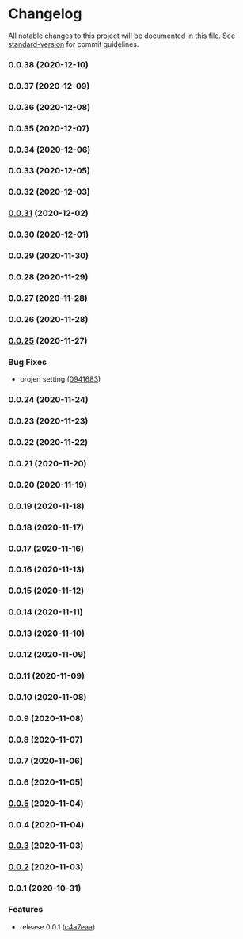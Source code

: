 # Changelog

All notable changes to this project will be documented in this file. See [standard-version](https://github.com/conventional-changelog/standard-version) for commit guidelines.

### 0.0.38 (2020-12-10)

### 0.0.37 (2020-12-09)

### 0.0.36 (2020-12-08)

### 0.0.35 (2020-12-07)

### 0.0.34 (2020-12-06)

### 0.0.33 (2020-12-05)

### 0.0.32 (2020-12-03)

### [0.0.31](https://github.com/hayao-k/cdk-ecr-image-scan-notify/compare/v0.0.30...v0.0.31) (2020-12-02)

### 0.0.30 (2020-12-01)

### 0.0.29 (2020-11-30)

### 0.0.28 (2020-11-29)

### 0.0.27 (2020-11-28)

### 0.0.26 (2020-11-28)

### [0.0.25](https://github.com/hayao-k/cdk-ecr-image-scan-notify/compare/v0.0.24...v0.0.25) (2020-11-27)


### Bug Fixes

* projen setting ([0941683](https://github.com/hayao-k/cdk-ecr-image-scan-notify/commit/09416835236ca45ad9b6f17e6bb329f3a2b37628))

### 0.0.24 (2020-11-24)

### 0.0.23 (2020-11-23)

### 0.0.22 (2020-11-22)

### 0.0.21 (2020-11-20)

### 0.0.20 (2020-11-19)

### 0.0.19 (2020-11-18)

### 0.0.18 (2020-11-17)

### 0.0.17 (2020-11-16)

### 0.0.16 (2020-11-13)

### 0.0.15 (2020-11-12)

### 0.0.14 (2020-11-11)

### 0.0.13 (2020-11-10)

### 0.0.12 (2020-11-09)

### 0.0.11 (2020-11-09)

### 0.0.10 (2020-11-08)

### 0.0.9 (2020-11-08)

### 0.0.8 (2020-11-07)

### 0.0.7 (2020-11-06)

### 0.0.6 (2020-11-05)

### [0.0.5](https://github.com/hayao-k/cdk-ecr-image-scan-notify/compare/v0.0.4...v0.0.5) (2020-11-04)

### 0.0.4 (2020-11-04)

### [0.0.3](https://github.com/hayao-k/cdk-ecr-image-scan-notify/compare/v0.0.2...v0.0.3) (2020-11-03)

### [0.0.2](https://github.com/hayao-k/cdk-ecr-image-scan-notify/compare/v0.0.1...v0.0.2) (2020-11-03)

### 0.0.1 (2020-10-31)


### Features

* release 0.0.1 ([c4a7eaa](https://github.com/hayao-k/cdk-ecr-image-scan-notify/commit/c4a7eaa75b75d9ccb33745459e03e72cbf0e2172))
